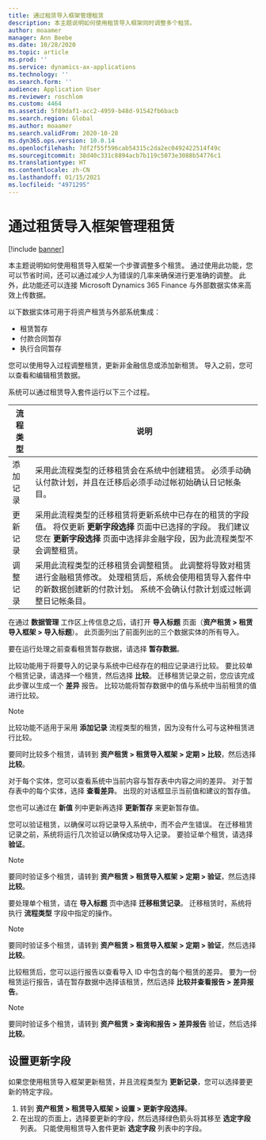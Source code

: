 ```yaml
---
title: 通过租赁导入框架管理租赁
description: 本主题说明如何使用租赁导入框架同时调整多个租赁。
author: moaamer
manager: Ann Beebe
ms.date: 10/28/2020
ms.topic: article
ms.prod: ''
ms.service: dynamics-ax-applications
ms.technology: ''
ms.search.form: ''
audience: Application User
ms.reviewer: roschlom
ms.custom: 4464
ms.assetid: 5f89daf1-acc2-4959-b48d-91542fb6bacb
ms.search.region: Global
ms.author: moaamer
ms.search.validFrom: 2020-10-28
ms.dyn365.ops.version: 10.0.14
ms.openlocfilehash: 7df2f55f596cab54315c2da2ec0492422514f49c
ms.sourcegitcommit: 38d40c331c8894acb7b119c5073e3088b54776c1
ms.translationtype: HT
ms.contentlocale: zh-CN
ms.lasthandoff: 01/15/2021
ms.locfileid: "4971295"
---
```

# <a name="manage-leases-through-the-lease-import-framework"></a>通过租赁导入框架管理租赁

[!include [banner](../includes/banner.md)]

本主题说明如何使用租赁导入框架一个步骤调整多个租赁。 通过使用此功能，您可以节省时间，还可以通过减少人为错误的几率来确保进行更准确的调整。 此外，此功能还可以连接 Microsoft Dynamics 365 Finance 与外部数据实体来高效上传数据。

以下数据实体可用于将资产租赁与外部系统集成：

- 租赁暂存
- 付款合同暂存
- 执行合同暂存

您可以使用导入过程调整租赁，更新非金融信息或添加新租赁。 导入之前，您可以查看和编辑租赁数据。

系统可以通过租赁导入套件运行以下三个过程。

| 流程类型  | 说明 |
|---------------|-------------|
| 添加记录    | 采用此流程类型的迁移租赁会在系统中创建租赁。 必须手动确认付款计划，并且在迁移后必须手动过帐初始确认日记帐条目。 |
| 更新记录 | 采用此流程类型的迁移租赁将更新系统中已存在的租赁的字段值。 将仅更新 **更新字段选择** 页面中已选择的字段。 我们建议您在 **更新字段选择** 页面中选择非金融字段，因为此流程类型不会调整租赁。 |
| 调整记录 | 采用此流程类型的迁移租赁会调整租赁。 此调整将导致对租赁进行金融租赁修改。 处理租赁后，系统会使用租赁导入套件中的新数据创建新的付款计划。 系统不会确认付款计划或过帐调整日记帐条目。 |

在通过 **数据管理** 工作区上传信息之后，请打开 **导入标题** 页面（**资产租赁 \> 租赁导入框架 \> 导入标题**）。 此页面列出了前面列出的三个数据实体的所有导入。

要在运行处理之前查看租赁暂存数据，请选择 **暂存数据**。

比较功能用于将要导入的记录与系统中已经存在的相应记录进行比较。 要比较单个租赁记录，请选择一个租赁，然后选择 **比较**。 迁移租赁记录之前，您应该完成此步骤以生成一个 **差异** 报告。 比较功能将暂存数据中的值与系统中当前租赁的值进行比较。

> [!NOTE]
> 比较功能不适用于采用 **添加记录** 流程类型的租赁，因为没有什么可与这种租赁进行比较。
>
> 要同时比较多个租赁，请转到 **资产租赁 \> 租赁导入框架 \> 定期 \> 比较**，然后选择 **比较**。

对于每个实体，您可以查看系统中当前内容与暂存表中内容之间的差异。 对于暂存表中的每个实体，选择 **查看差异**。 出现的对话框显示当前值和建议的暂存值。

您也可以通过在 **新值** 列中更新再选择 **更新暂存** 来更新暂存值。

您可以验证租赁，以确保可以将记录导入系统中，而不会产生错误。 在迁移租赁记录之前，系统将运行几次验证以确保成功导入记录。 要验证单个租赁，请选择 **验证**。

> [!NOTE]
> 要同时验证多个租赁，请转到 **资产租赁 \> 租赁导入框架 \> 定期 \> 验证**，然后选择 **比较**。

要处理单个租赁，请在 **导入标题** 页中选择 **迁移租赁记录**。 迁移租赁时，系统将执行 **流程类型** 字段中指定的操作。

> [!NOTE]
> 要同时验证多个租赁，请转到 **资产租赁 \> 租赁导入框架 \> 定期 \> 验证**，然后选择 **比较**。

比较租赁后，您可以运行报告以查看导入 ID 中包含的每个租赁的差异。 要为一份租赁运行报告，请在暂存数据中选择该租赁，然后选择 **比较并查看报告 \> 差异报告**。

> [!NOTE]
> 要同时验证多个租赁，请转到 **资产租赁 \> 查询和报告 \> 差异报告**  验证，然后选择 **比较**。

## <a name="set-up-update-fields"></a>设置更新字段

如果您使用租赁导入框架更新租赁，并且流程类型为 **更新记录**，您可以选择要更新的特定字段。

1. 转到 **资产租赁 \> 租赁导入框架 \> 设置 \> 更新字段选择**。
2. 在出现的页面上，选择要更新的字段，然后选择绿色箭头将其移至 **选定字段** 列表。 只能使用租赁导入套件更新 **选定字段** 列表中的字段。

